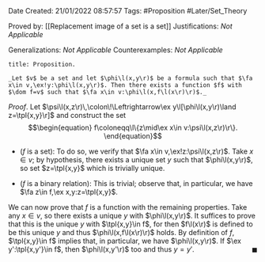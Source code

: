 <br />
<br />

Date Created: 21/01/2022 08:57:57
Tags: #Proposition #Later/Set_Theory

Proved by: [[Replacement image of a set is a set]]
Justifications: _Not Applicable_

Generalizations: _Not Applicable_
Counterexamples: _Not Applicable_

``` ad-Proposition
title: Proposition.

_Let $v$ be a set and let $\phi\l(x,y\r)$ be a formula such that $\fa x\in v,\ex!y:\phi\l(x,y\r)$. Then there exists a function $f$ with $\dom f=v$ such that $\fa x\in v:\phi\l(x,f\l(x\r)\r)$._

```

_Proof_. Let $\psi\l(x,z\r)\,\colon\!\Leftrightarrow\ex y\l[\phi\l(x,y\r)\land z=\tpl{x,y}\r]$ and construct the set
$$\begin{equation}
    f\coloneqq\l\{z\mid\ex x\in v:\psi\l(x,z\r)\r\}.
\end{equation}$$
* ($f$ is a set): To do so, we verify that $\fa x\in v,\ex!z:\psi\l(x,z\r)$. Take $x\in v$; by hypothesis, there exists a unique set $y$ such that $\phi\l(x,y\r)$, so set $z=\tpl{x,y}$ which is trivially unique.

* ($f$ is a binary relation): This is trivial; observe that, in particular, we have $\fa z\in f,\ex x,y:z=\tpl{x,y}$.

We can now prove that $f$ is a function with the remaining properties. Take any $x\in v$, so there exists a unique $y$ with $\phi\l(x,y\r)$. It suffices to prove that this is the unique $y$ with $\tpl{x,y}\in f$, for then $f\l(x\r)$ is defined to be this unique $y$ and thus $\phi\l(x,f\l(x\r)\r)$ holds. By definition of $f$, $\tpl{x,y}\in f$ implies that, in particular, we have $\phi\l(x,y\r)$. If $\ex y':\tpl{x,y'}\in f$, then $\phi\l(x,y'\r)$ too and thus $y=y'$.<span style="float:right;">$\blacksquare$</span>
